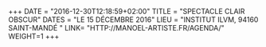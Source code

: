 +++
DATE = "2016-12-30T12:18:59+02:00"
TITLE = "SPECTACLE CLAIR OBSCUR"
DATES = "LE 15 DÉCEMBRE 2016"
LIEU = "INSTITUT ILVM, 94160 SAINT-MANDÉ "
LINK= "HTTP://MANOEL-ARTISTE.FR/AGENDA/"
WEIGHT=1
+++
